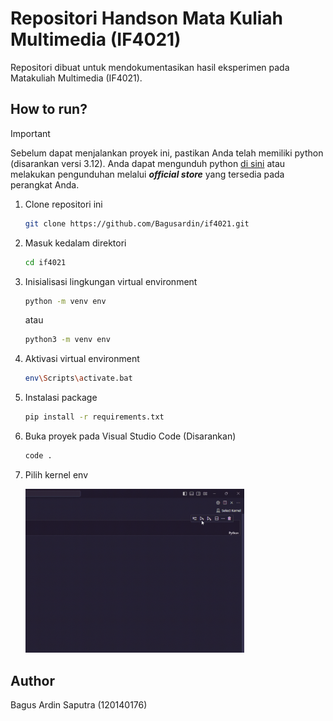 # Repositori Handson Mata Kuliah Multimedia (IF4021)

Repositori dibuat untuk mendokumentasikan hasil eksperimen pada Matakuliah Multimedia (IF4021).

## How to run?

> [!IMPORTANT]
> Sebelum dapat menjalankan proyek ini, pastikan Anda telah memiliki python (disarankan versi 3.12). Anda dapat mengunduh python [di sini](https://www.python.org/ftp/python/3.12.6/python-3.12.6-amd64.exe) atau melakukan pengunduhan melalui **_official store_** yang tersedia pada perangkat Anda.

1. Clone repositori ini

   ```bash
   git clone https://github.com/Bagusardin/if4021.git
   ```

2. Masuk kedalam direktori
   ```bash
   cd if4021
   ```
3. Inisialisasi lingkungan virtual environment
   ```bash
   python -m venv env
   ```
   atau
   ```bash
   python3 -m venv env
   ```
4. Aktivasi virtual environment
   ```bash
   env\Scripts\activate.bat
   ```
5. Instalasi package
   ```bash
   pip install -r requirements.txt
   ```
6. Buka proyek pada Visual Studio Code (Disarankan)

   ```bash
   code .
   ```

7. Pilih kernel env

   <img src="./assets/0930.gif" alt="setting kernel" width="350" >

## Author

Bagus Ardin Saputra (120140176)
